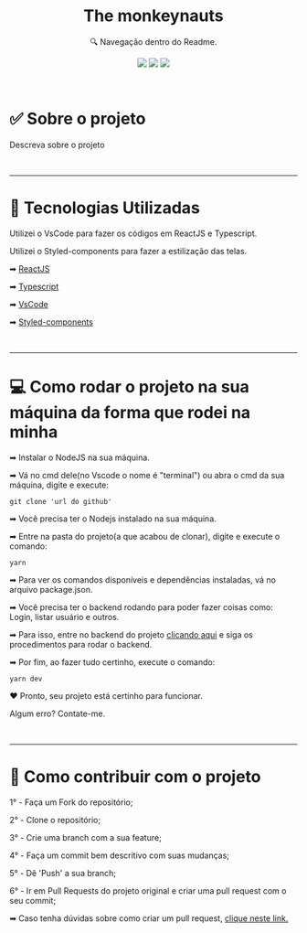 <h1 align="center"> The monkeynauts </h1>

<p align="center">🔍 Navegação dentro do Readme. </p>

<div align="center">

  [![](https://img.shields.io/badge/-Sobre-5276f2)](#sobre-o-projeto)
  [![](https://img.shields.io/badge/-Tecnologias-5276f2)](#techs)
  [![](https://img.shields.io/badge/-Começando-5276f2)](#rodar-projeto)

</div>

</br>

<div align="left">
  <h1 id="sobre-o-projeto"> ✅ Sobre o projeto </h1>
  <p>
    Descreva sobre o projeto
  </p>
</div>

</br>

___

<div align="left"> 
  <h1 id="techs">🚀 Tecnologias Utilizadas </h1> 
  <p>
    Utilizei o VsCode para fazer os códigos em ReactJS e Typescript. 
  </p>
  <p>
    Utilizei o Styled-components para fazer a estilização das telas.
  </p>
  <div>
    <p>
      ➡
      <a href="https://pt-br.reactjs.org"> ReactJS</a>
    </p>
    <p>
      ➡
      <a href="https://www.typescriptlang.org"> Typescript</a>
    </p>
    <p>
      ➡
      <a href="https://code.visualstudio.com"> VsCode</a>
    </p>
    <p>
      ➡
      <a href="https://styled-components.com"> Styled-components</a>
    </p>
  </div>
</div> 

</br>

___

<div align="left">
  <h1 id="rodar-projeto">💻 Como rodar o projeto na sua máquina da forma que rodei na minha</h1>
  <p>➡ Instalar o NodeJS na sua máquina. <p>

  <p>➡ Vá no cmd dele(no Vscode o nome é "terminal") ou abra o cmd da sua máquina, digite e execute: </p>
  <p> 

    git clone 'url do github'
  </p>
	<p>➡ Você precisa ter o Nodejs instalado na sua máquina.</p>

  <p>➡ Entre na pasta do projeto(a que acabou de clonar), digite e execute o comando: </p>
  <p>

    yarn
  </p>
  <p>➡ Para ver os comandos disponíveis e dependências instaladas, vá no arquivo package.json. </p>
  
  <p>➡ Você precisa ter o backend rodando para poder fazer coisas como: Login, listar usuário e outros.</p>

  <p>➡ Para isso, entre no backend do projeto <a href="">clicando aqui</a> e siga os procedimentos para rodar o backend.</p>

  <p>➡ Por fim, ao fazer tudo certinho, execute o comando:</p>
  <p>

    yarn dev
  </p>

  <p>❤ Pronto, seu projeto está certinho para funcionar.</p>
  <p> Algum erro? Contate-me. </p>
</div>

</br>

___

<div align="left">
  <h1 id="contribuir">🔗 Como contribuir com o projeto</h1>
  <div>
    <p> 1° - Faça um Fork do repositório; </p>
    <p> 2° - Clone o repositório; </p>
    <p> 3° - Crie uma branch com a sua feature; </p>
    <p> 4° - Faça um commit bem descritivo com suas mudanças; </p>
    <p> 5° - Dê 'Push' a sua branch; </p>
    <p> 6° - Ir em Pull Requests do projeto original e criar uma pull request com o seu commit; </p>
    <p>
     ➡ Caso tenha dúvidas sobre como criar um pull request, 
      <a 
        href="https://docs.github.com/pt/github/collaborating-with-issues-and-pull-requests/creating-a-pull-request"> clique neste link.
      </a>  
    </p>
  </div>
</div>